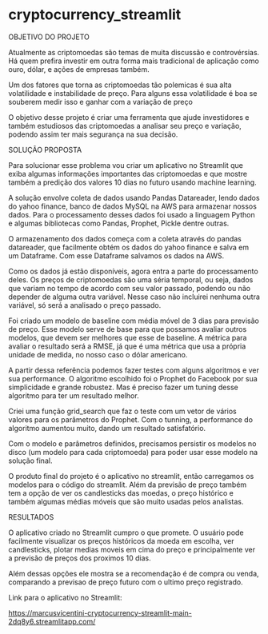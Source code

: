 # cryptocurrency_streamlit


OBJETIVO DO PROJETO 

 

Atualmente as criptomoedas são temas de muita discussão e controvérsias. Há quem prefira investir em outra forma mais tradicional de aplicação como ouro, dólar, e ações de empresas também. 

Um dos fatores que torna as criptomoedas tão polemicas é sua alta volatilidade e instabilidade de preço. Para alguns essa volatilidade é boa se souberem medir isso e ganhar com a variação de preço 

O objetivo desse projeto é criar uma ferramenta que ajude investidores e também estudiosos das criptomoedas a analisar seu preço e variação, podendo assim ter mais segurança na sua decisão. 

 

SOLUÇÃO PROPOSTA 

 

Para solucionar esse problema vou criar um aplicativo no Streamlit que exiba algumas informações importantes das criptomoedas e que mostre também a predição dos valores 10 dias no futuro usando machine learning. 

A solução envolve coleta de dados usando Pandas Datareader, lendo dados do yahoo finance, banco de dados MySQL na AWS para armazenar nossos dados. Para o processamento desses dados foi usado a linguagem Python e algumas bibliotecas como Pandas, Prophet, Pickle dentre outras. 

 

O armazenamento dos dados começa com a coleta através do pandas datareader, que facilmente obtém os dados do yahoo finance e salva em um Dataframe. Com esse Dataframe salvamos os dados na AWS. 

 

Como os dados já estão disponíveis, agora entra a parte do processamento deles. Os preços de criptomoedas são uma séria temporal, ou seja, dados que variam no tempo de acordo com seu valor passado, podendo ou não depender de alguma outra variável. Nesse caso não incluirei nenhuma outra variável, só será a analisado o preço passado. 

Foi criado um modelo de baseline com média móvel de 3 dias para previsão de preço. Esse modelo serve de base para que possamos avaliar outros modelos, que devem ser melhores que esse de baseline. A métrica para avaliar o resultado será a RMSE, já que é uma métrica que usa a própria unidade de medida, no nosso caso o dólar americano. 

A partir dessa referência podemos fazer testes com alguns algoritmos e ver sua performance.  O algoritmo escolhido foi o Prophet do Facebook por sua simplicidade e grande robustez. Mas é preciso fazer um tuning desse algoritmo para ter um resultado melhor.  

Criei uma função grid_search que faz o teste com um vetor de vários valores para os parâmetros do Prophet. Com o tunning, a performance do algoritmo aumentou muito, dando um resultado satisfatório. 

Com o modelo e parâmetros definidos, precisamos persistir os modelos no disco (um modelo para cada criptomoeda) para poder usar esse modelo na solução final. 

O produto final do projeto é o aplicativo no streamlit, então carregamos os modelos para o código do streamlit. Além da previsão de preço também tem a opção de ver os candlesticks das moedas, o preço histórico e também algumas médias móveis que são muito usadas pelos analistas. 

 

RESULTADOS 

O aplicativo criado no Streamlit cumpro o que promete. O usuário pode facilmente visualizar os preços históricos da moeda em escolha, ver candlesticks, plotar medias moveis em cima do preço e principalmente ver a previsão de preços dos proximos 10 dias. 

Além dessas opções ele mostra se a recomendação é de compra ou venda, comparando a previsao de preço futuro com o ultimo preço registrado. 

 

Link para o aplicativo no Streamlit: 

https://marcusvicentini-cryptocurrency-streamlit-main-2dq8y6.streamlitapp.com/ 
